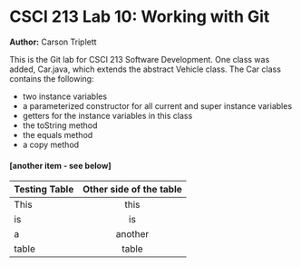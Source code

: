 # CSCI 213 Lab 10: Working with Git

**Author:** Carson Triplett

This is the Git lab for CSCI 213 Software Development. One class was added, Car.java,
which extends the abstract Vehicle class. The Car class contains the following:

* two instance variables
* a parameterized constructor for all current and super instance variables
* getters for the instance variables in this class
* the toString method
* the equals method
* a copy method

#### [another item - see below]

|Testing Table  | Other side of the table |
| ------------- |:-------------:          |
| This          | this                    |
| is            | is                      |
| a             | another                 |
| table         | table                   |